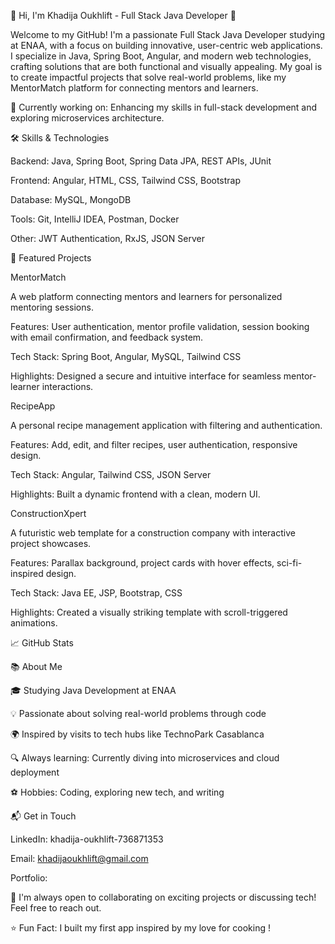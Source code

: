 
👋 Hi, I'm Khadija Oukhlift - Full Stack Java Developer 🚀

Welcome to my GitHub! I'm a passionate Full Stack Java Developer studying at ENAA, with a focus on building innovative, user-centric web applications. I specialize in Java, Spring Boot, Angular, and modern web technologies, crafting solutions that are both functional and visually appealing. My goal is to create impactful projects that solve real-world problems, like my MentorMatch platform for connecting mentors and learners.

🌟 Currently working on: Enhancing my skills in full-stack development and exploring microservices architecture.



🛠️ Skills & Technologies


Backend: Java, Spring Boot, Spring Data JPA, REST APIs, JUnit



Frontend: Angular, HTML, CSS, Tailwind CSS, Bootstrap



Database: MySQL, MongoDB



Tools: Git, IntelliJ IDEA, Postman, Docker



Other: JWT Authentication, RxJS, JSON Server



🌟 Featured Projects

MentorMatch

A web platform connecting mentors and learners for personalized mentoring sessions.


Features: User authentication, mentor profile validation, session booking with email confirmation, and feedback system.



Tech Stack: Spring Boot, Angular, MySQL, Tailwind CSS



Highlights: Designed a secure and intuitive interface for seamless mentor-learner interactions.

RecipeApp

A personal recipe management application with filtering and authentication.



Features: Add, edit, and filter recipes, user authentication, responsive design.



Tech Stack: Angular, Tailwind CSS, JSON Server



Highlights: Built a dynamic frontend with a clean, modern UI.

ConstructionXpert

A futuristic web template for a construction company with interactive project showcases.





Features: Parallax background, project cards with hover effects, sci-fi-inspired design.



Tech Stack: Java EE, JSP, Bootstrap, CSS



Highlights: Created a visually striking template with scroll-triggered animations.



📈 GitHub Stats


📚 About Me


🎓 Studying Java Development at ENAA



💡 Passionate about solving real-world problems through code



🌍 Inspired by visits to tech hubs like TechnoPark Casablanca



🔍 Always learning: Currently diving into microservices and cloud deployment



⚽ Hobbies: Coding, exploring new tech, and writing



📬 Get in Touch


LinkedIn: khadija-oukhlift-736871353


Email: khadijaoukhlift@gmail.com


Portfolio: 

💬 I'm always open to collaborating on exciting projects or discussing tech! Feel free to reach out.



⭐️ Fun Fact: I built my first app inspired by my love for  cooking !

